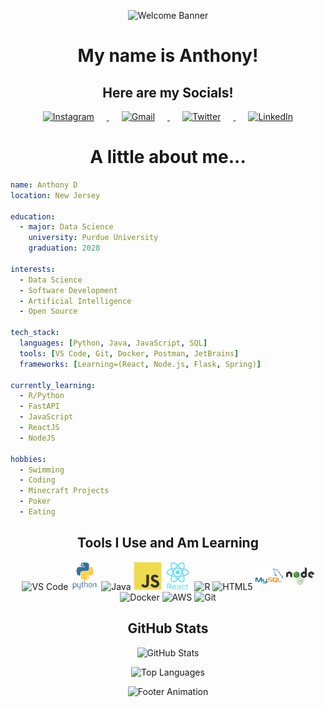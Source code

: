 <p align="center">
  <img src="https://capsule-render.vercel.app/api?type=waving&section=header" alt="Welcome Banner"/>
</p>

<h1 align="center">My name is Anthony!</h1>


<h2 align="center">Here are my Socials!</h2>

<p align="center">
  <a href="https://www.instagram.com/anthonydierkes_/">
    <img src="https://user-images.githubusercontent.com/46517096/166974368-9798f39f-1f46-499c-b14e-81f0a3f83a06.png" alt="Instagram" height="60" style="margin: 0 20px;"/>
  </a>
  <a href="mailto:Anthonydierkes@gmail.com">
    <img src="https://cdn4.iconfinder.com/data/icons/logos-brands-in-colors/48/google-gmail-512.png" alt="Gmail" height="60" style="margin: 0 20px;"/>
  </a>
  <a href="https://www.x.com/AD_OG_">
    <img src="https://cdn2.iconfinder.com/data/icons/social-media-2285/512/1_Twitter3_colored_svg-512.png" alt="Twitter" height="60" style="margin: 0 20px;"/>
  </a>
  <a href="https://www.linkedin.com/in/anthony-dierkes-933116337">
    <img src="https://cdn2.iconfinder.com/data/icons/social-media-applications/64/social_media_applications_14-linkedin-512.png" alt="LinkedIn" height="60" style="margin: 0 20px;"/>
  </a>
</p>

<h1 align="center">A little about me...</h1>

```yaml
name: Anthony D
location: New Jersey

education:
  - major: Data Science
    university: Purdue University
    graduation: 2028

interests:
  - Data Science
  - Software Development
  - Artificial Intelligence
  - Open Source

tech_stack:
  languages: [Python, Java, JavaScript, SQL]
  tools: [VS Code, Git, Docker, Postman, JetBrains]
  frameworks: [Learning=(React, Node.js, Flask, Spring)]

currently_learning:
  - R/Python
  - FastAPI
  - JavaScript
  - ReactJS
  - NodeJS

hobbies:
  - Swimming
  - Coding
  - Minecraft Projects
  - Poker
  - Eating
```
  
<h2 align="center">Tools I Use and Am Learning</h2>
<p align="center">
  <img src="https://cdn.jsdelivr.net/gh/devicons/devicon/icons/vscode/vscode-original.svg" alt="VS Code" width="45" height="45"/>
  <img src="https://raw.githubusercontent.com/devicons/devicon/master/icons/python/python-original-wordmark.svg" alt="Python" width="45" height="45"/>
  <img src="https://cdn4.iconfinder.com/data/icons/logos-and-brands/512/181_Java_logo_logos-512.png" alt="Java" width="45" height="45"/>
  <img src="https://raw.githubusercontent.com/devicons/devicon/master/icons/javascript/javascript-original.svg" alt="JavaScript" width="45" height="45"/>
  <img src="https://raw.githubusercontent.com/devicons/devicon/master/icons/react/react-original-wordmark.svg" alt="React" width="45" height="45"/>
  <img src="https://cdn4.iconfinder.com/data/icons/logos-and-brands/512/285_R_Project_logo-512.png" alt="R" width="45" height="45"/>
  <img src="https://cdn.jsdelivr.net/gh/devicons/devicon/icons/html5/html5-original.svg" alt="HTML5" width="45" height="45"/>
  <img src="https://raw.githubusercontent.com/devicons/devicon/master/icons/mysql/mysql-original-wordmark.svg" alt="MySQL" width="45" height="45"/>
  <img src="https://raw.githubusercontent.com/devicons/devicon/master/icons/nodejs/nodejs-original-wordmark.svg" alt="NodeJS" width="45" height="45"/>
  <img src="https://cdn.jsdelivr.net/gh/devicons/devicon/icons/docker/docker-original.svg" alt="Docker" width="45" height="45"/>
  <img src="https://cdn.jsdelivr.net/gh/devicons/devicon/icons/amazonwebservices/amazonwebservices-plain-wordmark.svg" alt="AWS" width="45" height="45"/>
  <img src="https://cdn.jsdelivr.net/gh/devicons/devicon/icons/git/git-original.svg" alt="Git" width="45" height="45"/>
</p>

<h2 align="center">GitHub Stats</h2>

<p align="center">
  <img src="https://github-readme-stats.vercel.app/api?username=Anfoy&show_icons=true&theme=radical" alt="GitHub Stats"/>
</p>

<p align="center">
  <img src="https://github-readme-stats.vercel.app/api/top-langs/?username=Anfoy&layout=compact&theme=radical" alt="Top Languages"/>
</p>


<p align="center">
  <img src="https://capsule-render.vercel.app/api?type=waving&section=footer" alt="Footer Animation"/>
</p>

